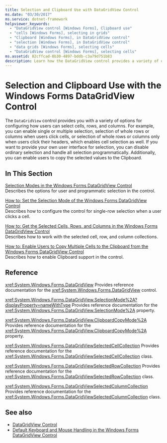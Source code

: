 ```yaml
---
title: Selection and Clipboard Use with DataGridView Control
ms.date: "03/30/2017"
ms.service: dotnet-framework
helpviewer_keywords: 
  - "DataGridView control [Windows Forms], Clipboard use"
  - "cells [Windows Forms], selecting in grids"
  - "Clipboard [Windows Forms], in DataGridView control"
  - "selection [Windows Forms], in DataGridView control"
  - "data grids [Windows Forms], selecting cells"
  - "DataGridView control [Windows Forms], selecting cells"
ms.assetid: 82cffcad-8b30-4897-bddb-c3a79d751b83
description: Learn how the DataGridView control provides a variety of options for configuring how users can select cells, rows, and columns.
---
```

# Selection and Clipboard Use with the Windows Forms DataGridView Control

The `DataGridView` control provides you with a variety of options for configuring how users can select cells, rows, and columns. For example, you can enable single or multiple selection, selection of whole rows or columns when users click cells, or selection of whole rows or columns only when users click their headers, which enables cell selection as well. If you want to provide your own user interface for selection, you can disable ordinary selection and handle all selection programmatically. Additionally, you can enable users to copy the selected values to the Clipboard.

## In This Section

[Selection Modes in the Windows Forms DataGridView Control](selection-modes-in-the-windows-forms-datagridview-control.md)\
Describes the options for user and programmatic selection in the control.

[How to: Set the Selection Mode of the Windows Forms DataGridView Control](how-to-set-the-selection-mode-of-the-windows-forms-datagridview-control.md)\
Describes how to configure the control for single-row selection when a user clicks a cell.

[How to: Get the Selected Cells, Rows, and Columns in the Windows Forms DataGridView Control](selected-cells-rows-and-columns-datagridview.md)\
Describes how to work with the selected cell, row, and column collections.

[How to: Enable Users to Copy Multiple Cells to the Clipboard from the Windows Forms DataGridView Control](enable-users-to-copy-multiple-cells-to-the-clipboard-datagridview.md)\
Describes how to enable Clipboard support in the control.

## Reference

<xref:System.Windows.Forms.DataGridView>
Provides reference documentation for the <xref:System.Windows.Forms.DataGridView> control.

<xref:System.Windows.Forms.DataGridView.SelectionMode%2A?displayProperty=nameWithType>
Provides reference documentation for the <xref:System.Windows.Forms.DataGridView.SelectionMode%2A> property.

<xref:System.Windows.Forms.DataGridView.ClipboardCopyMode%2A>
Provides reference documentation for the <xref:System.Windows.Forms.DataGridView.ClipboardCopyMode%2A> property.

<xref:System.Windows.Forms.DataGridViewSelectedCellCollection>
Provides reference documentation for the <xref:System.Windows.Forms.DataGridViewSelectedCellCollection> class.

<xref:System.Windows.Forms.DataGridViewSelectedRowCollection>
Provides reference documentation for the <xref:System.Windows.Forms.DataGridViewSelectedRowCollection> class.

<xref:System.Windows.Forms.DataGridViewSelectedColumnCollection>
Provides reference documentation for the <xref:System.Windows.Forms.DataGridViewSelectedColumnCollection> class.

## See also

- [DataGridView Control](datagridview-control-windows-forms.md)
- [Default Keyboard and Mouse Handling in the Windows Forms DataGridView Control](default-keyboard-and-mouse-handling-in-the-windows-forms-datagridview-control.md)
